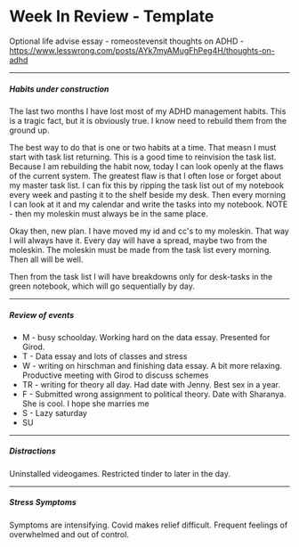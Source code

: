# Week In Review - Template
Optional life advise essay - romeostevensit thoughts on ADHD - https://www.lesswrong.com/posts/AYk7myAMugFhPeg4H/thoughts-on-adhd
***
##### Habits under construction

The last two months I have lost most of my ADHD management habits. This is a tragic fact, but it is obviously true. I know need to rebuild them from the ground up.

The best way to do that is one or two habits at a time. That measn I must start with task list returning. This is a good time to reinvision the task list.
Because I am rebuilding the habit now, today I can look openly at the flaws of the current system. The greatest flaw is that I often lose or forget about my master task list. I can fix this by ripping the task list out of my notebook every week and pasting it to the shelf beside my desk. Then every morning I can look at it and my calendar and write the tasks into my notebook. NOTE - then my moleskin must always be in the same place.

Okay then, new plan. I have moved my id and cc's to my moleskin. That way I will always have it. Every day will have a spread, maybe two from the moleskin. The moleskin must be made from the task list every morning. Then all will be well. 

Then from the task list I will have breakdowns only for desk-tasks in the  green notebook, which will go sequentially by day.

***
##### Review of events
* M - busy schoolday. Working hard on the data essay. Presented for Girod.
* T - Data essay and lots of classes and stress
* W - writing on hirschman and finishing data essay. A bit more relaxing. Productive meeting with Girod to discuss schemes
* TR - writing for theory all day. Had date with Jenny. Best sex in a year.
* F - Submitted wrong assignment to political theory. Date with Sharanya. She is cool. I hope she marries me
* S - Lazy saturday
* SU

***
##### Distractions

Uninstalled videogames. Restricted tinder to later in the day.

***
##### Stress Symptoms

Symptoms are intensifying. Covid makes relief difficult. Frequent feelings of overwhelmed and out of control.
